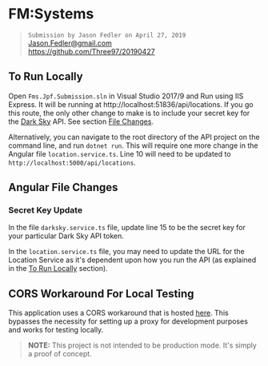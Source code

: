 # FM:Systems

> `Submission by Jason Fedler on April 27, 2019`  
> Jason.Fedler@gmail.com     
> https://github.com/Three97/20190427

## To Run Locally

Open `Fms.Jpf.Submission.sln` in Visual Studio 2017/9 and Run using IIS Express. It will be running at http://localhost:51836/api/locations. If you go this route, the only other change to make is to include your secret key for the [Dark Sky][DarkSky] API. See section [File Changes](#Angular-File-Changes).

Alternatively, you can navigate to the root directory of the API project on the command line, and run `dotnet run`. This will require one more change in the Angular file `location.service.ts`. Line 10 will need to be updated to `http://localhost:5000/api/locations`.

## Angular File Changes

### Secret Key Update

In the file `darksky.service.ts` file, update line 15 to be the secret key for your particular Dark Sky API token.

In the `location.service.ts` file, you may need to update the URL for the Location Service as it's dependent upon how you run the API (as explained in the [To Run Locally](#To-Run-Locally) section).

## CORS Workaround For Local Testing

This application uses a CORS workaround that is hosted [here][HerokuCorsAnywhere]. This bypasses the necessity for setting up a proxy for development purposes and works for testing locally.

> **NOTE:** This project is not intended to be production mode. It's simply a proof of concept.

[DarkSky]: https://darksky.net/dev/docs
[HerokuCorsAnywhere]: https://cors-anywhere.herokuapp.com/

